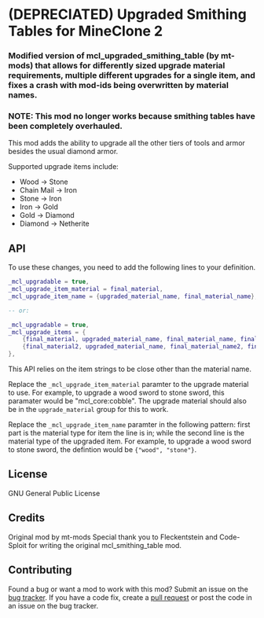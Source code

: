 # (DEPRECIATED) Upgraded Smithing Tables for MineClone 2
### Modified version of mcl_upgraded_smithing_table (by mt-mods) that allows for differently sized upgrade material requirements, multiple different upgrades for a single item, and fixes a crash with mod-ids being overwritten by material names.
### NOTE: This mod no longer works because smithing tables have been completely overhauled.
This mod adds the ability to upgrade all the other tiers of tools and armor besides the usual diamond armor.

Supported upgrade items include:
* Wood -> Stone
* Chain Mail -> Iron
* Stone -> Iron
* Iron -> Gold
* Gold -> Diamond
* Diamond -> Netherite

## API
To use these changes, you need to add the following lines to your definition.
```lua
_mcl_upgradable = true,
_mcl_upgrade_item_material = final_material,
_mcl_upgrade_item_name = {upgraded_material_name, final_material_name},

-- or:

_mcl_upgradable = true,
_mcl_upgrade_items = {
    {final_material, upgraded_material_name, final_material_name, final_material_amount}, -- and / or
    {final_material2, upgraded_material_name, final_material_name2, final_material_amount, modname_override},
},
```
This API relies on the item strings to be close other than the material name.

Replace the `_mcl_upgrade_item_material` paramter to the upgrade material to use. For example, to upgrade a wood sword to stone sword, this paramater would be "mcl_core:cobble". The upgrade material should also be in the `upgrade_material` group for this to work.

Replace the `_mcl_upgrade_item_name` paramter in the following pattern: first part is the material type for item the line is in; while the second line is the material type of the upgraded item. For example, to upgrade a wood sword to stone sword, the defintion would be `{"wood", "stone"}`.

## License
GNU General Public License

## Credits
Original mod by mt-mods
Special thank you to Fleckentstein and Code-Sploit for writing the original mcl_smithing_table mod.

## Contributing
Found a bug or want a mod to work with this mod? Submit an issue on the [bug tracker](https://codeberg.org/PrairieWind/mcl_upgraded_smithing_table/issues). If you have a code fix, create a [pull request](https://codeberg.org/PrairieWind/mcl_upgraded_smithing_table/pulls) or post the code in an issue on the bug tracker.

